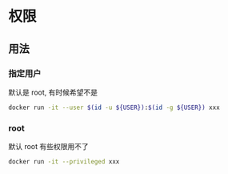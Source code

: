 # 权限

## 用法

### 指定用户

默认是 root, 有时候希望不是

```sh
docker run -it --user $(id -u ${USER}):$(id -g ${USER}) xxx
```

### root

默认 root 有些权限用不了

```sh
docker run -it --privileged xxx
```
